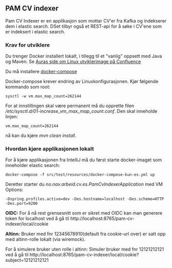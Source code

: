 ## PAM CV indexer
Pam CV Indexer er en applikasjon som mottar CV'er fra Kafka og indekserer dem i elastic search.
DSet tilbyr også et REST-api for å søke i CV'ene som er indeksert i elastic search.

### Krav for utviklere
Du trenger Docker installert lokalt, i tillegg til et "vanlig" oppsett med Java og Maven. Se [Auras side om Linux utviklerimage på Confluence](https://confluence.adeo.no/display/AURA/Linux+utviklerimage)

Du må installere [docker-compose](https://docs.docker.com/compose/install/#install-compose)

Docker-compose krever endring av Linuxkonfigurasjonen. Kjør følgende kommando som root:
```
sysctl -w vm.max_map_count=262144
```

For at innstillingen skal være permanent må du opprette filen */etc/sysctl.d/01-increase_vm_max_map_count.conf*. Den skal inneholde linjen:

```
vm.max_map_count=262144
```

nå kan du kjøre *mvn clean install*.


### Hvordan kjøre applikasjonen lokalt
For å kjøre applikasjonen fra IntelliJ må du først starte docker-imaget som inneholder elastic search:

```
docker-compose -f src/test/resources/docker-compose-kun-es.yml up
```

Deretter starter du *no.nav.arbeid.cv.es.PamCvIndexerApplication* med VM Options:
```
-Dspring.profiles.active=dev -Des.hostname=localhost -Des.scheme=HTTP -Des.port=9200
```

**OIDC:**
For å nå rest grensesnitt som er sikret med OIDC kan man generere token for localhost ved å 
gå til http://localhost:8765/pam-cv-indexer/local/cookie

**Altinn:**
Bruker med fnr 12345678910(default fra cookie-url over) er satt opp med altinn-rolle lokalt (via wiremock).

For å simulere bruker uten rolle i altinn:
Simuler bruker med fnr 12121212121 ved å gå til http://localhost:8765/pam-cv-indexer/local/cookie?subject=12121212121
